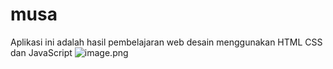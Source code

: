 # musa

Aplikasi ini adalah hasil pembelajaran web desain menggunakan HTML CSS dan JavaScript
![image.png]( {https://github.com/belajarwebmedan/musa/blob/main/dokumentasi/musa.png} )
